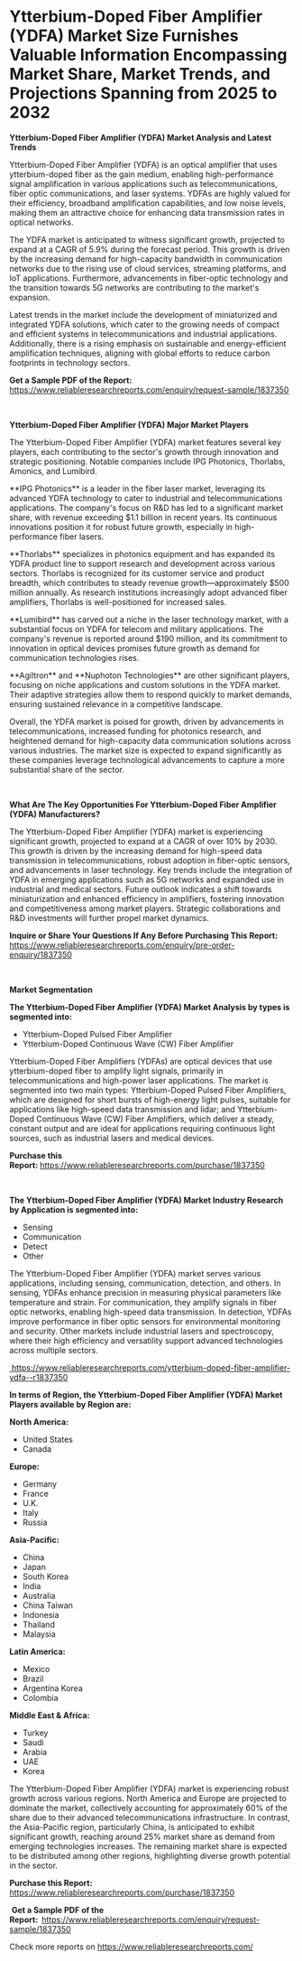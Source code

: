 <p><h1>Ytterbium-Doped Fiber Amplifier (YDFA) Market Size Furnishes Valuable Information Encompassing Market Share, Market Trends, and Projections Spanning from 2025 to 2032</h1></p><p><strong>Ytterbium-Doped Fiber Amplifier (YDFA) Market Analysis and Latest Trends</strong></p>
<p><p>Ytterbium-Doped Fiber Amplifier (YDFA) is an optical amplifier that uses ytterbium-doped fiber as the gain medium, enabling high-performance signal amplification in various applications such as telecommunications, fiber optic communications, and laser systems. YDFAs are highly valued for their efficiency, broadband amplification capabilities, and low noise levels, making them an attractive choice for enhancing data transmission rates in optical networks.</p><p>The YDFA market is anticipated to witness significant growth, projected to expand at a CAGR of 5.9% during the forecast period. This growth is driven by the increasing demand for high-capacity bandwidth in communication networks due to the rising use of cloud services, streaming platforms, and IoT applications. Furthermore, advancements in fiber-optic technology and the transition towards 5G networks are contributing to the market's expansion.</p><p>Latest trends in the market include the development of miniaturized and integrated YDFA solutions, which cater to the growing needs of compact and efficient systems in telecommunications and industrial applications. Additionally, there is a rising emphasis on sustainable and energy-efficient amplification techniques, aligning with global efforts to reduce carbon footprints in technology sectors.</p></p>
<p><strong>Get a Sample PDF of the Report:&nbsp;</strong> <a href="https://www.reliableresearchreports.com/enquiry/request-sample/1837350?utm_campaign=2098&utm_medium=2&utm_source=Github&utm_content=ia&utm_term=13022025&utm_id=ytterbium-doped-fiber-amplifier-ydfa">https://www.reliableresearchreports.com/enquiry/request-sample/1837350</a></p>
<p>&nbsp;</p>
<p><strong>Ytterbium-Doped Fiber Amplifier (YDFA) Major Market Players</strong></p>
<p><p>The Ytterbium-Doped Fiber Amplifier (YDFA) market features several key players, each contributing to the sector's growth through innovation and strategic positioning. Notable companies include IPG Photonics, Thorlabs, Amonics, and Lumibird.</p><p>**IPG Photonics** is a leader in the fiber laser market, leveraging its advanced YDFA technology to cater to industrial and telecommunications applications. The company's focus on R&D has led to a significant market share, with revenue exceeding $1.1 billion in recent years. Its continuous innovations position it for robust future growth, especially in high-performance fiber lasers.</p><p>**Thorlabs** specializes in photonics equipment and has expanded its YDFA product line to support research and development across various sectors. Thorlabs is recognized for its customer service and product breadth, which contributes to steady revenue growth—approximately $500 million annually. As research institutions increasingly adopt advanced fiber amplifiers, Thorlabs is well-positioned for increased sales.</p><p>**Lumibird** has carved out a niche in the laser technology market, with a substantial focus on YDFA for telecom and military applications. The company's revenue is reported around $190 million, and its commitment to innovation in optical devices promises future growth as demand for communication technologies rises.</p><p>**Agiltron** and **Nuphoton Technologies** are other significant players, focusing on niche applications and custom solutions in the YDFA market. Their adaptive strategies allow them to respond quickly to market demands, ensuring sustained relevance in a competitive landscape.</p><p>Overall, the YDFA market is poised for growth, driven by advancements in telecommunications, increased funding for photonics research, and heightened demand for high-capacity data communication solutions across various industries. The market size is expected to expand significantly as these companies leverage technological advancements to capture a more substantial share of the sector.</p></p>
<p>&nbsp;</p>
<p><strong>What Are The Key Opportunities For Ytterbium-Doped Fiber Amplifier (YDFA) Manufacturers?</strong></p>
<p><p>The Ytterbium-Doped Fiber Amplifier (YDFA) market is experiencing significant growth, projected to expand at a CAGR of over 10% by 2030. This growth is driven by the increasing demand for high-speed data transmission in telecommunications, robust adoption in fiber-optic sensors, and advancements in laser technology. Key trends include the integration of YDFA in emerging applications such as 5G networks and expanded use in industrial and medical sectors. Future outlook indicates a shift towards miniaturization and enhanced efficiency in amplifiers, fostering innovation and competitiveness among market players. Strategic collaborations and R&D investments will further propel market dynamics.</p></p>
<p><strong>Inquire or Share Your Questions If Any Before Purchasing This Report:</strong> <a href="https://www.reliableresearchreports.com/enquiry/pre-order-enquiry/1837350?utm_campaign=2098&utm_medium=2&utm_source=Github&utm_content=ia&utm_term=13022025&utm_id=ytterbium-doped-fiber-amplifier-ydfa">https://www.reliableresearchreports.com/enquiry/pre-order-enquiry/1837350</a></p>
<p>&nbsp;</p>
<p><strong>Market Segmentation</strong></p>
<p><strong>The Ytterbium-Doped Fiber Amplifier (YDFA) Market Analysis by types is segmented into:</strong></p>
<p><ul><li>Ytterbium-Doped Pulsed Fiber Amplifier</li><li>Ytterbium-Doped Continuous Wave (CW) Fiber Amplifier</li></ul></p>
<p><p>Ytterbium-Doped Fiber Amplifiers (YDFAs) are optical devices that use ytterbium-doped fiber to amplify light signals, primarily in telecommunications and high-power laser applications. The market is segmented into two main types: Ytterbium-Doped Pulsed Fiber Amplifiers, which are designed for short bursts of high-energy light pulses, suitable for applications like high-speed data transmission and lidar; and Ytterbium-Doped Continuous Wave (CW) Fiber Amplifiers, which deliver a steady, constant output and are ideal for applications requiring continuous light sources, such as industrial lasers and medical devices.</p></p>
<p><strong>Purchase this Report:&nbsp;</strong><a href="https://www.reliableresearchreports.com/purchase/1837350?utm_campaign=2098&utm_medium=2&utm_source=Github&utm_content=ia&utm_term=13022025&utm_id=ytterbium-doped-fiber-amplifier-ydfa">https://www.reliableresearchreports.com/purchase/1837350</a></p>
<p>&nbsp;</p>
<p><strong>The Ytterbium-Doped Fiber Amplifier (YDFA) Market Industry Research by Application is segmented into:</strong></p>
<p><ul><li>Sensing</li><li>Communication</li><li>Detect</li><li>Other</li></ul></p>
<p><p>The Ytterbium-Doped Fiber Amplifier (YDFA) market serves various applications, including sensing, communication, detection, and others. In sensing, YDFAs enhance precision in measuring physical parameters like temperature and strain. For communication, they amplify signals in fiber optic networks, enabling high-speed data transmission. In detection, YDFAs improve performance in fiber optic sensors for environmental monitoring and security. Other markets include industrial lasers and spectroscopy, where their high efficiency and versatility support advanced technologies across multiple sectors.</p></p>
<p><a href="https://www.reliableresearchreports.com/ytterbium-doped-fiber-amplifier-ydfa--r1837350?utm_campaign=2098&utm_medium=2&utm_source=Github&utm_content=ia&utm_term=13022025&utm_id=ytterbium-doped-fiber-amplifier-ydfa">&nbsp;https://www.reliableresearchreports.com/ytterbium-doped-fiber-amplifier-ydfa--r1837350</a></p>
<p><strong>In terms of Region, the Ytterbium-Doped Fiber Amplifier (YDFA) Market Players available by Region are:</strong></p>
<p>
    <p> <strong> North America: </strong>
        <ul>
            <li>United States</li>
            <li>Canada</li>
        </ul>
        </p> 
    <p> <strong> Europe: </strong>
        <ul>
            <li>Germany</li>
            <li>France</li>
            <li>U.K.</li>
            <li>Italy</li>
            <li>Russia</li>
        </ul>
        </p> 
    <p> <strong> Asia-Pacific: </strong>
        <ul>
            <li>China</li>
            <li>Japan</li>
            <li>South Korea</li>
            <li>India</li>
            <li>Australia</li>
            <li>China Taiwan</li>
            <li>Indonesia</li>
            <li>Thailand</li>
            <li>Malaysia</li>
        </ul>
        </p> 
    <p> <strong> Latin America: </strong>
        <ul>
            <li>Mexico</li>
            <li>Brazil</li>
            <li>Argentina Korea</li>
            <li>Colombia</li>
        </ul>
        </p> 
    <p> <strong> Middle East & Africa: </strong>
        <ul>
            <li>Turkey</li>
            <li>Saudi</li>
            <li>Arabia</li>
            <li>UAE</li>
            <li>Korea</li>
        </ul>
    </p>
    </p>
<p><p>The Ytterbium-Doped Fiber Amplifier (YDFA) market is experiencing robust growth across various regions. North America and Europe are projected to dominate the market, collectively accounting for approximately 60% of the share due to their advanced telecommunications infrastructure. In contrast, the Asia-Pacific region, particularly China, is anticipated to exhibit significant growth, reaching around 25% market share as demand from emerging technologies increases. The remaining market share is expected to be distributed among other regions, highlighting diverse growth potential in the sector.</p></p>
<p><strong>Purchase this Report: </strong><a href="https://www.reliableresearchreports.com/purchase/1837350?utm_campaign=2098&utm_medium=2&utm_source=Github&utm_content=ia&utm_term=13022025&utm_id=ytterbium-doped-fiber-amplifier-ydfa">https://www.reliableresearchreports.com/purchase/1837350</a></p>
<p>&nbsp;<strong>Get a Sample PDF of the Report:&nbsp;&nbsp;</strong><a href="https://www.reliableresearchreports.com/enquiry/request-sample/1837350?utm_campaign=2098&utm_medium=2&utm_source=Github&utm_content=ia&utm_term=13022025&utm_id=ytterbium-doped-fiber-amplifier-ydfa">https://www.reliableresearchreports.com/enquiry/request-sample/1837350</a></p>
<p><strong></strong></p>
<p>Check more reports on <a href="https://www.reliableresearchreports.com/?utm_campaign=2098&utm_medium=2&utm_source=Github&utm_content=ia&utm_term=13022025&utm_id=ytterbium-doped-fiber-amplifier-ydfa">https://www.reliableresearchreports.com/</a></p>